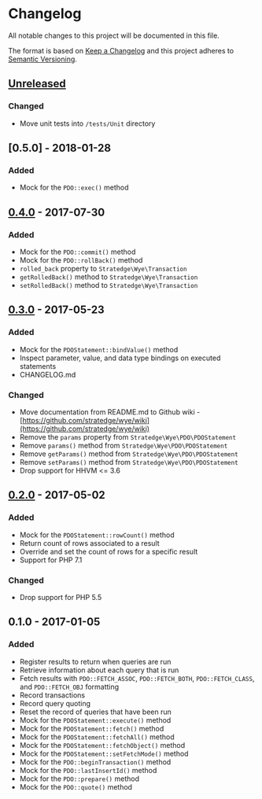 # Changelog
All notable changes to this project will be documented in this file.

The format is based on [Keep a Changelog](http://keepachangelog.com/)
and this project adheres to [Semantic Versioning](http://semver.org/).

## [Unreleased]
### Changed
- Move unit tests into `/tests/Unit` directory

## [0.5.0] - 2018-01-28
### Added
- Mock for the `PDO::exec()` method

## [0.4.0] - 2017-07-30
### Added
- Mock for the `PDO::commit()` method
- Mock for the `PDO::rollBack()` method
- `rolled_back` property to `Stratedge\Wye\Transaction`
- `getRolledBack()` method to `Stratedge\Wye\Transaction`
- `setRolledBack()` method to `Stratedge\Wye\Transaction`

## [0.3.0] - 2017-05-23
### Added
- Mock for the `PDOStatement::bindValue()` method
- Inspect parameter, value, and data type bindings on executed statements
- CHANGELOG.md

### Changed
- Move documentation from README.md to Github wiki - [https://github.com/stratedge/wye/wiki](https://github.com/stratedge/wye/wiki)
- Remove the `params` property from `Stratedge\Wye\PDO\PDOStatement`
- Remove `params()` method from `Stratedge\Wye\PDO\PDOStatement`
- Remove `getParams()` method from `Stratedge\Wye\PDO\PDOStatement`
- Remove `setParams()` method from `Stratedge\Wye\PDO\PDOStatement`
- Drop support for HHVM <= 3.6

## [0.2.0] - 2017-05-02
### Added
- Mock for the `PDOStatement::rowCount()` method
- Return count of rows associated to a result
- Override and set the count of rows for a specific result
- Support for PHP 7.1

### Changed
- Drop support for PHP 5.5

## 0.1.0 - 2017-01-05
### Added
- Register results to return when queries are run
- Retrieve information about each query that is run
- Fetch results with `PDO::FETCH_ASSOC`, `PDO::FETCH_BOTH`, `PDO::FETCH_CLASS`,
    and `PDO::FETCH_OBJ` formatting
- Record transactions
- Record query quoting
- Reset the record of queries that have been run
- Mock for the `PDOStatement::execute()` method
- Mock for the `PDOStatement::fetch()` method
- Mock for the `PDOStatement::fetchAll()` method
- Mock for the `PDOStatement::fetchObject()` method
- Mock for the `PDOStatement::setFetchMode()` method
- Mock for the `PDO::beginTransaction()` method
- Mock for the `PDO::lastInsertId()` method
- Mock for the `PDO::prepare()` method
- Mock for the `PDO::quote()` method

[Unreleased]: https://github.com/stratedge/wye/compare/v0.5.0...HEAD
[0.4.0]: https://github.com/stratedge/wye/compare/v0.4.0...v0.5.0
[0.4.0]: https://github.com/stratedge/wye/compare/v0.3.0...v0.4.0
[0.3.0]: https://github.com/stratedge/wye/compare/v0.2.0...v0.3.0
[0.2.0]: https://github.com/stratedge/wye/compare/v0.1.0...v0.2.0
